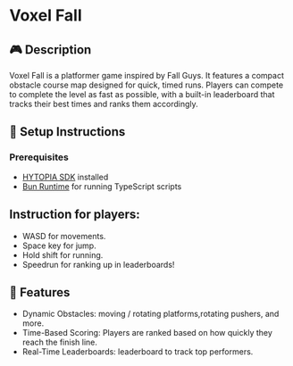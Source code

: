 # Voxel Fall

## 🎮 Description
Voxel Fall is a platformer game inspired by Fall Guys. It features a compact obstacle course map designed for quick, timed runs. Players can compete to complete the level as fast as possible, with a built-in leaderboard that tracks their best times and ranks them accordingly.

## 🚀 Setup Instructions

### Prerequisites
- [HYTOPIA SDK](https://dev.hytopia.com/) installed
- [Bun Runtime](https://bun.sh) for running TypeScript scripts

## Instruction for players:
- WASD for movements.
- Space key for jump.
- Hold shift for running.
- Speedrun for ranking up in leaderboards!

## 🧠 Features
- Dynamic Obstacles: moving / rotating platforms,rotating pushers, and more.
- Time-Based Scoring: Players are ranked based on how quickly they reach the finish line.
- Real-Time Leaderboards: leaderboard to track top performers.


